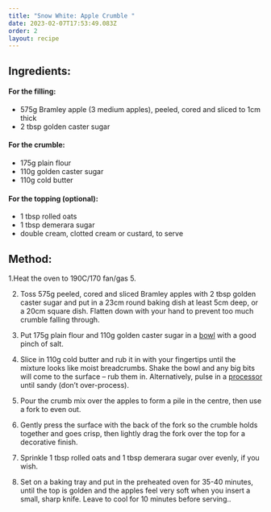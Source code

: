 ```yaml
---
title: "Snow White: Apple Crumble "
date: 2023-02-07T17:53:49.083Z
order: 2
layout: recipe
---
```

## Ingredients: 

#### For the filling:

* 575g Bramley apple (3 medium apples), peeled, cored and sliced to 1cm thick
* 2 tbsp golden caster sugar

#### For the crumble:

* 175g plain flour
* 110g golden caster sugar
* 110g cold butter

#### For the topping (optional): 

* 1 tbsp rolled oats
* 1 tbsp demerara sugar
* double cream, clotted cream or custard, to serve



## M﻿ethod: 

1.Heat the oven to 190C/170 fan/gas 5.

2. Toss 575g peeled, cored and sliced Bramley apples with 2 tbsp golden caster sugar and put in a 23cm round baking dish at least 5cm deep, or a 20cm square dish. Flatten down with your hand to prevent too much crumble falling through.

3. Put 175g plain flour and 110g golden caster sugar in a [bowl](https://www.bbcgoodfood.com/content/top-five-mixing-bowls) with a good pinch of salt.

4. Slice in 110g cold butter and rub it in with your fingertips until the mixture looks like moist breadcrumbs. Shake the bowl and any big bits will come to the surface – rub them in. Alternatively, pulse in a [processor](https://www.bbcgoodfood.com/content/test-five-best-food-processors) until sandy (don’t over-process).

5. Pour the crumb mix over the apples to form a pile in the centre, then use a fork to even out.

6. Gently press the surface with the back of the fork so the crumble holds together and goes crisp, then lightly drag the fork over the top for a decorative finish.

7. Sprinkle 1 tbsp rolled oats and 1 tbsp demerara sugar over evenly, if you wish.

8. Set on a baking tray and put in the preheated oven for 35-40 minutes, until the top is golden and the apples feel very soft when you insert a small, sharp knife. Leave to cool for 10 minutes before serving..